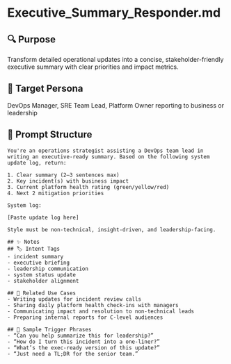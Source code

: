 # Executive_Summary_Responder.md

## 🔍 Purpose  
Transform detailed operational updates into a concise, stakeholder-friendly executive summary with clear priorities and impact metrics.

## 🎯 Target Persona  
DevOps Manager, SRE Team Lead, Platform Owner reporting to business or leadership

## 🧠 Prompt Structure

```plaintext
You're an operations strategist assisting a DevOps team lead in writing an executive-ready summary. Based on the following system update log, return:

1. Clear summary (2–3 sentences max)  
2. Key incident(s) with business impact  
3. Current platform health rating (green/yellow/red)  
4. Next 2 mitigation priorities

System log:

[Paste update log here]

Style must be non-technical, insight-driven, and leadership-facing.

## ✨ Notes
## 🏷️ Intent Tags
- incident summary  
- executive briefing  
- leadership communication  
- system status update  
- stakeholder alignment  

## 📎 Related Use Cases
- Writing updates for incident review calls  
- Sharing daily platform health check-ins with managers  
- Communicating impact and resolution to non-technical leads  
- Preparing internal reports for C-level audiences  

## 💬 Sample Trigger Phrases
- “Can you help summarize this for leadership?”  
- “How do I turn this incident into a one-liner?”  
- “What’s the exec-ready version of this update?”  
- “Just need a TL;DR for the senior team.”
